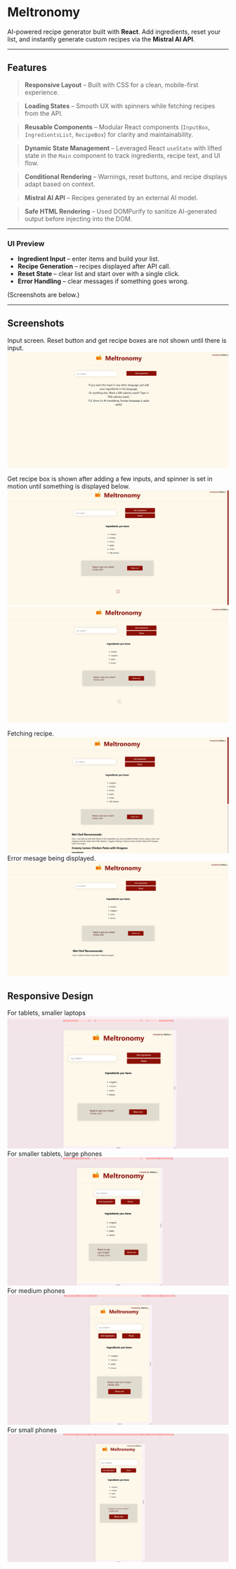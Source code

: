 # Meltronomy

AI-powered recipe generator built with **React**. Add ingredients, reset your list, and instantly generate custom recipes via the **Mistral AI API**.

---

## Features

> **Responsive Layout** – Built with CSS for a clean, mobile-first experience.  

> **Loading States** – Smooth UX with spinners while fetching recipes from the API.  

> **Reusable Components** – Modular React components (`InputBox`, `IngredientsList`, `RecipeBox`) for clarity and maintainability.  

> **Dynamic State Management** – Leveraged React `useState` with lifted state in the `Main` component to track ingredients, recipe text, and UI flow.  

> **Conditional Rendering** – Warnings, reset buttons, and recipe displays adapt based on context.  

> **Mistral AI API** – Recipes generated by an external AI model.  

> **Safe HTML Rendering** – Used DOMPurify to sanitize AI-generated output before injecting into the DOM.  

---

### UI Preview

- **Ingredient Input** – enter items and build your list.  
- **Recipe Generation** – recipes displayed after API call.  
- **Reset State** – clear list and start over with a single click.  
- **Error Handling** – clear messages if something goes wrong.  

(Screenshots are below.)

---


## Screenshots 

Input screen. Reset button and get recipe boxes are not shown until there is input.
![Screenshot of Meltronomy](./img/meltronomy3.png)

Get recipe box is shown after adding a few inputs, and spinner is set in motion until something is displayed below.
![Screenshot of Meltronomy](./img/meltronomy2.png)
![Screenshot of Meltronomy](./img/meltronomy4.png)

Fetching recipe.
![Screenshot of Meltronomy](./img/meltronomy1.png)
Error mesage being displayed.
![Screenshot of Meltronomy](./img/meltronomy5.png)

## Responsive Design
For tablets, smaller laptops
![Screenshot of Meltronomy Responsive Design](./img/responsive2.png)
For smaller tablets, large phones
![Screenshot of Meltronomy Responsive Design](./img/responsive3.png)
For medium phones
![Screenshot of Meltronomy Responsive Design](./img/responsive4.png)
For small phones
![Screenshot of Meltronomy Responsive Design](./img/responsive1.png)
